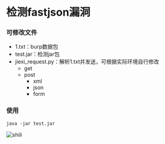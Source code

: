 # 检测fastjson漏洞



### 可修改文件

- 1.txt：burp数据包
- test.jar：检测jar包
- jiexi_request.py：解析1.txt并发送，可根据实际环境自行修改
  - get
  - post
    - xml
    - json
    - form

### 使用

```
java -jar test.jar
```

![shili](https://tva1.sinaimg.cn/large/006tNbRwly1gap2ldgxd7j31gq0nkgt8.jpg)
